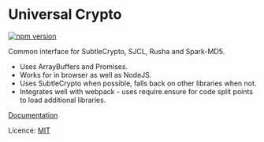 # Universal Crypto

[![npm version](https://badge.fury.io/js/universal-crypto.svg)](https://badge.fury.io/js/universal-crypto)

Common interface for SubtleCrypto, SJCL, Rusha and Spark-MD5.

+ Uses ArrayBuffers and Promises.
+ Works for in browser as well as NodeJS.
+ Uses SubtleCrypto when possible, falls back on other libraries when not.
+ Integrates well with webpack - uses require.ensure for code split points to load additional libraries.

[Documentation](doc/crypto.md)

Licence: [MIT](https://opensource.org/licenses/MIT)
